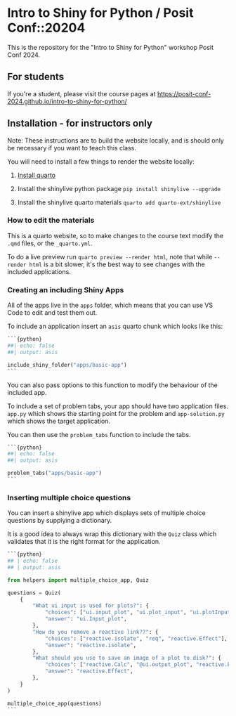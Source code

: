 # Intro to Shiny for Python / Posit Conf::20204

This is the repository for the "Intro to Shiny for Python" workshop Posit Conf 2024.


## For students

If you're a student, please visit the course pages at https://posit-conf-2024.github.io/intro-to-shiny-for-python/

## Installation - for instructors only

Note: These instructions are to build the website locally, and is should only be necessary if you want to teach this class.

You will need to install a few things to render the website locally:

1) [Install quarto](https://quarto.org/docs/get-started/)

2) Install the shinylive python package `pip install shinylive --upgrade`

3) Install the shinylive quarto materials `quarto add quarto-ext/shinylive`

### How to edit the materials

This is a quarto website, so to make changes to the course text modify the `.qmd` files, or the `_quarto.yml`.

To do a live preview run `quarto preview --render html`, note that while `--render html` is a bit slower, it's the best way to see changes with the included applications. 

### Creating an including Shiny Apps

All of the apps live in the `apps` folder, which means that you can use VS Code to edit and test them out. 

To include an application insert an `asis` quarto chunk which looks like this:

`````` python
```{python}
##| echo: false
##| output: asis

include_shiny_folder("apps/basic-app")
```
``````

You can also pass options to this function to modify the behaviour of the included app. 

To include a set of problem tabs, your app should have two application files. `app.py` which shows the starting point for the problem and `app-solution.py` which shows the target application. 

You can then use the `problem_tabs` function to include the tabs.

`````` python
```{python}
##| echo: false
##| output: asis

problem_tabs("apps/basic-app")
```
```````

### Inserting multiple choice questions

You can insert a shinylive app which displays sets of multiple choice questions by supplying a dictionary. 

It is a good idea to always wrap this dictionary with the `Quiz` class which validates that it is the right format for the application.

````` python
```{python}
## | echo: false
## | output: asis

from helpers import multiple_choice_app, Quiz

questions = Quiz(
    {
        "What ui input is used for plots?": {
            "choices": ["ui.input_plot", "ui.plot_input", "ui.plotInput"],
            "answer": "ui.Input_plot",
        },
        "How do you remove a reactive link??": {
            "choices": ["reactive.isolate", "req", "reactive.Effect"],
            "answer": "reactive.isolate",
        },
        "What should you use to save an image of a plot to disk?": {
            "choices": ["reactive.Calc", "@ui.output_plot", "reactive.Effect"],
            "answer": "reactive.Effect",
        },
    }
)

multiple_choice_app(questions)
```
``````
